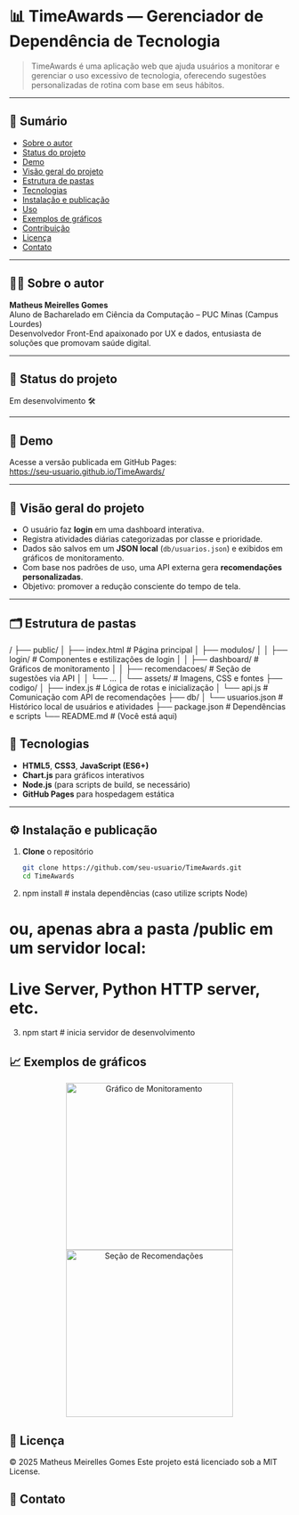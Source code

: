 
# 📊 TimeAwards — Gerenciador de Dependência de Tecnologia

> TimeAwards é uma aplicação web que ajuda usuários a monitorar e gerenciar o uso excessivo de tecnologia, oferecendo sugestões personalizadas de rotina com base em seus hábitos.

---

## 📑 Sumário
- [Sobre o autor](#-sobre-o-autor)  
- [Status do projeto](#-status-do-projeto)  
- [Demo](#-demo)  
- [Visão geral do projeto](#-visão-geral-do-projeto)  
- [Estrutura de pastas](#️-estrutura-de-pastas)  
- [Tecnologias](#-tecnologias)  
- [Instalação e publicação](#-instalação-e-publicação)  
- [Uso](#-uso)  
- [Exemplos de gráficos](#-exemplos-de-gráficos)  
- [Contribuição](#-contribuição)  
- [Licença](#-licença)  
- [Contato](#-contato)  

---

## 🧑‍💻 Sobre o autor

**Matheus Meirelles Gomes**  
Aluno de Bacharelado em Ciência da Computação – PUC Minas (Campus Lourdes)  
Desenvolvedor Front-End apaixonado por UX e dados, entusiasta de soluções que promovam saúde digital.

---

## 🔖 Status do projeto

Em desenvolvimento 🛠️

---

## 🔗 Demo

Acesse a versão publicada em GitHub Pages:  
https://seu-usuario.github.io/TimeAwards/

---

## 🚀 Visão geral do projeto

- O usuário faz **login** em uma dashboard interativa.  
- Registra atividades diárias categorizadas por classe e prioridade.  
- Dados são salvos em um **JSON local** (`db/usuarios.json`) e exibidos em gráficos de monitoramento.  
- Com base nos padrões de uso, uma API externa gera **recomendações personalizadas**.  
- Objetivo: promover a redução consciente do tempo de tela.

---

## 🗂️ Estrutura de pastas
/
├── public/
│ ├── index.html # Página principal
│ ├── modulos/
│ │ ├── login/ # Componentes e estilizações de login
│ │ ├── dashboard/ # Gráficos de monitoramento
│ │ ├── recomendacoes/ # Seção de sugestões via API
│ │ └── ...
│ └── assets/ # Imagens, CSS e fontes
├── codigo/
│ ├── index.js # Lógica de rotas e inicialização
│ └── api.js # Comunicação com API de recomendações
├── db/
│ └── usuarios.json # Histórico local de usuários e atividades
├── package.json # Dependências e scripts
└── README.md # (Você está aqui)

## 🔧 Tecnologias

- **HTML5**, **CSS3**, **JavaScript (ES6+)**  
- **Chart.js** para gráficos interativos  
- **Node.js** (para scripts de build, se necessário)  
- **GitHub Pages** para hospedagem estática  

---

## ⚙️ Instalação e publicação

1. **Clone** o repositório  
   ```bash
   git clone https://github.com/seu-usuario/TimeAwards.git
   cd TimeAwards
2. npm install          # instala dependências (caso utilize scripts Node)
# ou, apenas abra a pasta /public em um servidor local:
# Live Server, Python HTTP server, etc.
3. npm start          # inicia servidor de desenvolvimento

## 📈 Exemplos de gráficos

<p align="center">
  <img src="public/modulos/dashboard/monitoramento-exemplo.png" width="300" alt="Gráfico de Monitoramento">
  <img src="public/modulos/dashboard/recomendacoes-exemplo.png" width="300" alt="Seção de Recomendações">
</p>

## 📝 Licença 
© 2025 Matheus Meirelles Gomes
Este projeto está licenciado sob a MIT License.

## 📝 Contato











